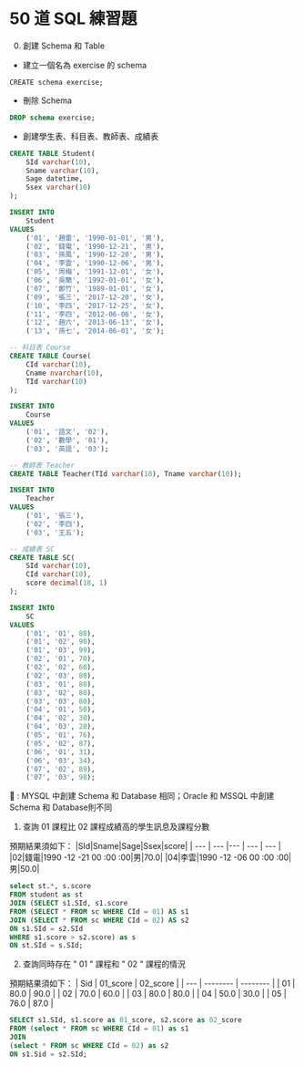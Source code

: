 # 50 道 SQL 練習題

0. 創建 Schema 和 Table

* 建立一個名為 exercise 的 schema
```sql=
CREATE schema exercise;
```
* 刪除 Schema
```sql
DROP schema exercise;
```
* 創建學生表、科目表、教師表、成績表
```sql
CREATE TABLE Student(
    SId varchar(10),
    Sname varchar(10),
    Sage datetime,
    Ssex varchar(10)
);

INSERT INTO
    Student
VALUES
    ('01', '趙雷', '1990-01-01', '男'),
    ('02', '錢電', '1990-12-21', '男'),
    ('03', '孫風', '1990-12-20', '男'),
    ('04', '李雲', '1990-12-06', '男'),
    ('05', '周梅', '1991-12-01', '⼥'),
    ('06', '吳蘭', '1992-01-01', '⼥'),
    ('07', '鄭竹', '1989-01-01', '⼥'),
    ('09', '張三', '2017-12-20', '⼥'),
    ('10', '李四', '2017-12-25', '⼥'),
    ('11', '李四', '2012-06-06', '⼥'),
    ('12', '趙六', '2013-06-13', '⼥'),
    ('13', '孫七', '2014-06-01', '⼥');

-- 科目表 Course
CREATE TABLE Course(
    CId varchar(10),
    Cname nvarchar(10),
    TId varchar(10)
);

INSERT INTO
    Course
VALUES
    ('01', '語文', '02'),
    ('02', '數學', '01'),
    ('03', '英語', '03');

-- 教師表 Teacher
CREATE TABLE Teacher(TId varchar(10), Tname varchar(10));

INSERT INTO
    Teacher
VALUES
    ('01', '張三'),
    ('02', '李四'),
    ('03', '王五');

-- 成績表 SC
CREATE TABLE SC(
    SId varchar(10),
    CId varchar(10),
    score decimal(18, 1)
);

INSERT INTO
    SC
VALUES
    ('01', '01', 80),
    ('01', '02', 90),
    ('01', '03', 99),
    ('02', '01', 70),
    ('02', '02', 60),
    ('02', '03', 80),
    ('03', '01', 80),
    ('03', '02', 80),
    ('03', '03', 80),
    ('04', '01', 50),
    ('04', '02', 30),
    ('04', '03', 20),
    ('05', '01', 76),
    ('05', '02', 87),
    ('06', '01', 31),
    ('06', '03', 34),
    ('07', '02', 89),
    ('07', '03', 98);
```
:shaved_ice: : MYSQL 中創建 Schema 和 Database 相同；Oracle 和 MSSQL 中創建 Schema 和 Database則不同


1. 查詢 01 課程⽐ 02 課程成績⾼的學⽣訊息及課程分數


預期結果須如下：
|SId|Sname|Sage|Ssex|score|
| --- | --- |--- | --- | --- |
|02|錢電|1990 -12 -21 00 :00 :00|男|70.0|
|04|李雲|1990 -12 -06 00 :00 :00|男|50.0|


``` sql
select st.*, s.score
FROM student as st 
JOIN (SELECT s1.SId, s1.score
FROM (SELECT * FROM sc WHERE CId = 01) AS s1
JOIN (SELECT * FROM sc WHERE CId = 02) AS s2 
ON s1.SId = s2.SId
WHERE s1.score > s2.score) as s
ON st.SId = s.SId;
```
2. 查詢同時存在 " 01 " 課程和 " 02 " 課程的情況

預期結果須如下：
| Sid | 01_score | 02_score |
| --- | -------- | -------- |
| 01  | 80.0     | 90.0     |
| 02  | 70.0     | 60.0     |
| 03  | 80.0     | 80.0     |
| 04  | 50.0     | 30.0     |
| 05  | 76.0     | 87.0     |


```sql
SELECT s1.SId, s1.score as 01_score, s2.score as 02_score 
FROM (select * FROM sc WHERE CId = 01) as s1 
JOIN 
(select * FROM sc WHERE CId = 02) as s2
ON s1.Sid = s2.SId;
```


